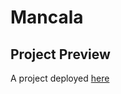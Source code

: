 # Mancala

## Project Preview

A project deployed [here](http://twserver.alunos.dcc.fc.up.pt:9010/)
